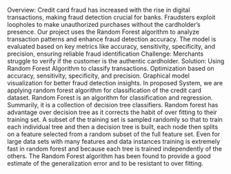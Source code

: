 Overview:
Credit card fraud has increased with the rise in digital transactions, making fraud detection crucial for banks. Fraudsters exploit loopholes to make unauthorized purchases without the cardholder’s presence. Our project uses the Random Forest algorithm to analyze transaction patterns and enhance fraud detection accuracy. The model is evaluated based on key metrics like accuracy, sensitivity, specificity, and precision, ensuring reliable fraud identification
Challenge:
Merchants struggle to verify if the customer is the authentic cardholder.
Solution:
Using Random Forest Algorithm to classify transactions.
Optimization based on accuracy, sensitivity, specificity, and precision.
Graphical model visualization for better fraud detection insights.
In proposed System, we are applying random forest algorithm for classification of the credit card dataset. Random Forest is an algorithm for classification and regression. Summarily, it is a collection of decision tree classifiers. 
Random forest has advantage over decision tree as it corrects the habit of over fitting to their training set. A subset of the training set is sampled randomly so that to train each individual tree and then a decision tree is built, each node then splits on a feature selected from a random subset of the full feature set.
Even for large data sets with many features and data instances training is extremely fast in random forest and because each tree is trained independently of the others. The Random Forest algorithm has been found to provide a good estimate of the generalization error and to be resistant to over fitting.


